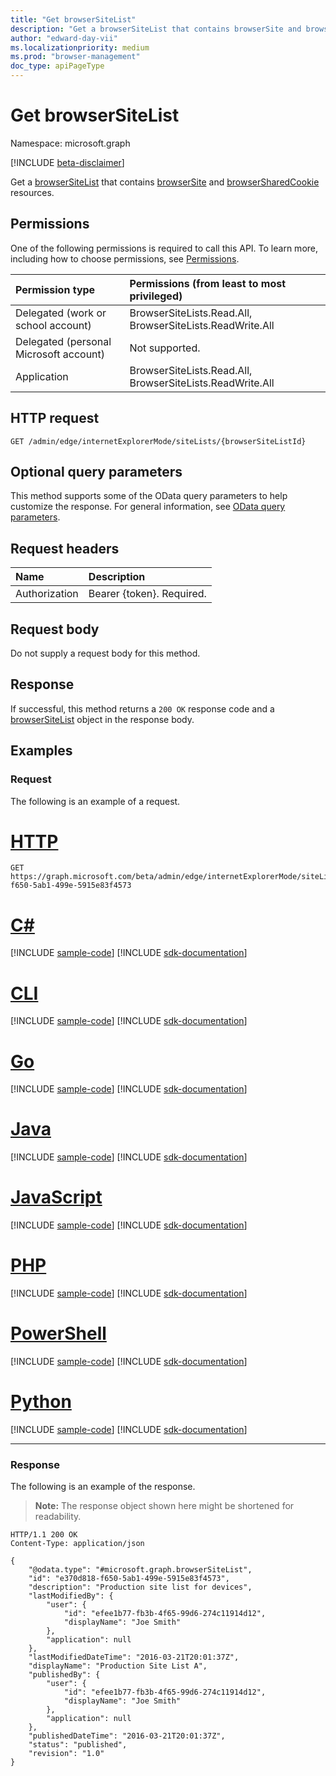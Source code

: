 ```yaml
---
title: "Get browserSiteList"
description: "Get a browserSiteList that contains browserSite and browserSharedCookie resources."
author: "edward-day-vii"
ms.localizationpriority: medium
ms.prod: "browser-management"
doc_type: apiPageType
---
```


# Get browserSiteList
Namespace: microsoft.graph

[!INCLUDE [beta-disclaimer](../../includes/beta-disclaimer.md)]

Get a [browserSiteList](../resources/browsersitelist.md) that contains [browserSite](../resources/browsersite.md) and [browserSharedCookie](../resources/browsersharedcookie.md) resources.

## Permissions
One of the following permissions is required to call this API. To learn more, including how to choose permissions, see [Permissions](/graph/permissions-reference).

|Permission type|Permissions (from least to most privileged)|
|:---|:---|
|Delegated (work or school account)|BrowserSiteLists.Read.All, BrowserSiteLists.ReadWrite.All|
|Delegated (personal Microsoft account)|Not supported.|
|Application|BrowserSiteLists.Read.All, BrowserSiteLists.ReadWrite.All|

## HTTP request

<!-- {
  "blockType": "ignored"
}
-->
``` http
GET /admin/edge/internetExplorerMode/siteLists/{browserSiteListId}
```

## Optional query parameters
This method supports some of the OData query parameters to help customize the response. For general information, see [OData query parameters](/graph/query-parameters).

## Request headers
|Name|Description|
|:---|:---|
|Authorization|Bearer {token}. Required.|

## Request body
Do not supply a request body for this method.

## Response

If successful, this method returns a `200 OK` response code and a [browserSiteList](../resources/browsersitelist.md) object in the response body.

## Examples

### Request
The following is an example of a request.

# [HTTP](#tab/http)
<!-- {
  "blockType": "request",
  "name": "get_browsersitelist",
  "sampleKeys": ["e370d818-f650-5ab1-499e-5915e83f4573"]
}
-->
``` http
GET https://graph.microsoft.com/beta/admin/edge/internetExplorerMode/siteLists/e370d818-f650-5ab1-499e-5915e83f4573
```

# [C#](#tab/csharp)
[!INCLUDE [sample-code](../includes/snippets/csharp/get-browsersitelist-csharp-snippets.md)]
[!INCLUDE [sdk-documentation](../includes/snippets/snippets-sdk-documentation-link.md)]

# [CLI](#tab/cli)
[!INCLUDE [sample-code](../includes/snippets/cli/get-browsersitelist-cli-snippets.md)]
[!INCLUDE [sdk-documentation](../includes/snippets/snippets-sdk-documentation-link.md)]

# [Go](#tab/go)
[!INCLUDE [sample-code](../includes/snippets/go/get-browsersitelist-go-snippets.md)]
[!INCLUDE [sdk-documentation](../includes/snippets/snippets-sdk-documentation-link.md)]

# [Java](#tab/java)
[!INCLUDE [sample-code](../includes/snippets/java/get-browsersitelist-java-snippets.md)]
[!INCLUDE [sdk-documentation](../includes/snippets/snippets-sdk-documentation-link.md)]

# [JavaScript](#tab/javascript)
[!INCLUDE [sample-code](../includes/snippets/javascript/get-browsersitelist-javascript-snippets.md)]
[!INCLUDE [sdk-documentation](../includes/snippets/snippets-sdk-documentation-link.md)]

# [PHP](#tab/php)
[!INCLUDE [sample-code](../includes/snippets/php/get-browsersitelist-php-snippets.md)]
[!INCLUDE [sdk-documentation](../includes/snippets/snippets-sdk-documentation-link.md)]

# [PowerShell](#tab/powershell)
[!INCLUDE [sample-code](../includes/snippets/powershell/get-browsersitelist-powershell-snippets.md)]
[!INCLUDE [sdk-documentation](../includes/snippets/snippets-sdk-documentation-link.md)]

# [Python](#tab/python)
[!INCLUDE [sample-code](../includes/snippets/python/get-browsersitelist-python-snippets.md)]
[!INCLUDE [sdk-documentation](../includes/snippets/snippets-sdk-documentation-link.md)]

---

### Response
The following is an example of the response.
>**Note:** The response object shown here might be shortened for readability.
<!-- {
  "blockType": "response",
  "truncated": true,
  "@odata.type": "microsoft.graph.browserSiteList"
}
-->
``` http
HTTP/1.1 200 OK
Content-Type: application/json

{
    "@odata.type": "#microsoft.graph.browserSiteList",
    "id": "e370d818-f650-5ab1-499e-5915e83f4573",
    "description": "Production site list for devices",
    "lastModifiedBy": {
        "user": {
            "id": "efee1b77-fb3b-4f65-99d6-274c11914d12",
            "displayName": "Joe Smith"
        },
        "application": null
    },
    "lastModifiedDateTime": "2016-03-21T20:01:37Z",
    "displayName": "Production Site List A",
    "publishedBy": {
        "user": {
            "id": "efee1b77-fb3b-4f65-99d6-274c11914d12",
            "displayName": "Joe Smith"
        },
        "application": null
    },
    "publishedDateTime": "2016-03-21T20:01:37Z",
    "status": "published",
    "revision": "1.0"
}
```

